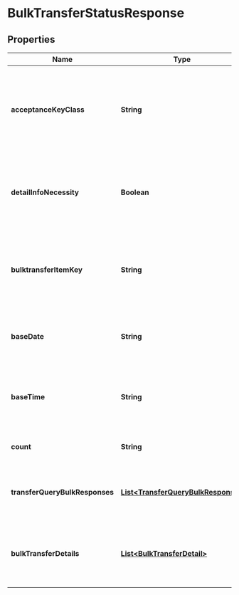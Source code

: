 
# BulkTransferStatusResponse

## Properties
Name | Type | Description | Notes
------------ | ------------- | ------------- | -------------
**acceptanceKeyClass** | **String** | 照会対象キー区分 半角数字 リクエストしたときと同じ内容 照会対象のキー 1：振込申請照会対象指定、2：振込一括照会対象指定  | 
**detailInfoNecessity** | **Boolean** | 明細情報取得フラグ 総合振込明細情報の取得要否 リクエストしたときと同じ内容 該当する情報が無い場合はNULLを返却  |  [optional]
**bulktransferItemKey** | **String** | 総合振込明細情報取得対象キー 半角数字 リクエストしたときと同じ内容 該当する情報が無い場合はNULLを返却  |  [optional]
**baseDate** | **String** | 基準日 半角文字 応答日付、もしくは振込明細の基準日を示します YYYY-MM-DD形式  | 
**baseTime** | **String** | 基準時刻 半角文字 応答時刻、もしくは振込明細の基準時刻を示します HH:MM:SS+09:00形式  | 
**count** | **String** | 明細取得件数 半角数字 振込明細の件数  | 
**transferQueryBulkResponses** | [**List&lt;TransferQueryBulkResponse&gt;**](TransferQueryBulkResponse.md) | 振込一括照会対象指定レスポンス 該当する情報が無い場合は空のリストを返却  |  [optional]
**bulkTransferDetails** | [**List&lt;BulkTransferDetail&gt;**](BulkTransferDetail.md) | 総合振込照会明細情報 振込照会明細情報のリスト 該当する情報が無い場合は空のリストを返却  |  [optional]



